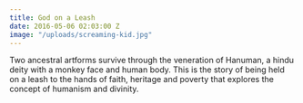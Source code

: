 ```yaml
---
title: God on a Leash
date: 2016-05-06 02:03:00 Z
image: "/uploads/screaming-kid.jpg"
---
```


Two ancestral artforms survive through the veneration of Hanuman, a hindu deity with a monkey face and human body. This is the story of being held on a leash to the hands of faith, heritage and poverty that explores the concept of humanism and divinity.